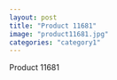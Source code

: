 ```yaml
---
layout: post
title: "Product 11681"
image: "product11681.jpg"
categories: "category1"
---
```

Product 11681
